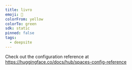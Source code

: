 ```yaml
---
title: livro
emoji: 🐳
colorFrom: yellow
colorTo: green
sdk: static
pinned: false
tags:
  - deepsite
---
```


Check out the configuration reference at https://huggingface.co/docs/hub/spaces-config-reference
